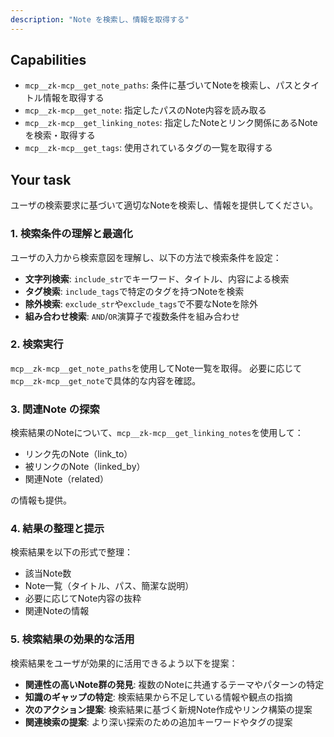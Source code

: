 ```yaml
---
description: "Note を検索し、情報を取得する"
---
```


## Capabilities

- `mcp__zk-mcp__get_note_paths`: 条件に基づいてNoteを検索し、パスとタイトル情報を取得する
- `mcp__zk-mcp__get_note`: 指定したパスのNote内容を読み取る
- `mcp__zk-mcp__get_linking_notes`: 指定したNoteとリンク関係にあるNoteを検索・取得する
- `mcp__zk-mcp__get_tags`: 使用されているタグの一覧を取得する

## Your task

ユーザの検索要求に基づいて適切なNoteを検索し、情報を提供してください。

### 1. 検索条件の理解と最適化

ユーザの入力から検索意図を理解し、以下の方法で検索条件を設定：

- **文字列検索**: `include_str`でキーワード、タイトル、内容による検索
- **タグ検索**: `include_tags`で特定のタグを持つNoteを検索
- **除外検索**: `exclude_str`や`exclude_tags`で不要なNoteを除外
- **組み合わせ検索**: `AND`/`OR`演算子で複数条件を組み合わせ

### 2. 検索実行

`mcp__zk-mcp__get_note_paths`を使用してNote一覧を取得。
必要に応じて`mcp__zk-mcp__get_note`で具体的な内容を確認。

### 3. 関連Note の探索

検索結果のNoteについて、`mcp__zk-mcp__get_linking_notes`を使用して：
- リンク先のNote（link_to）
- 被リンクのNote（linked_by）
- 関連Note（related）

の情報も提供。

### 4. 結果の整理と提示

検索結果を以下の形式で整理：
- 該当Note数
- Note一覧（タイトル、パス、簡潔な説明）
- 必要に応じてNote内容の抜粋
- 関連Noteの情報

### 5. 検索結果の効果的な活用

検索結果をユーザが効果的に活用できるよう以下を提案：
- **関連性の高いNote群の発見**: 複数のNoteに共通するテーマやパターンの特定
- **知識のギャップの特定**: 検索結果から不足している情報や観点の指摘
- **次のアクション提案**: 検索結果に基づく新規Note作成やリンク構築の提案
- **関連検索の提案**: より深い探索のための追加キーワードやタグの提案
